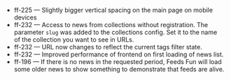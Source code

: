 
- ff-225 — Slightly bigger vertical spacing on the main page on mobile devices
- ff-232 — Access to news from collections without registration. The parameter `slug` was added to the collections config. Set it to the name of the collection you want to see in URLs.
- ff-232 — URL now changes to reflect the current tags filter state.
- ff-232 — Improved performance of frontend on first loading of news list.
- ff-196 — If there is no news in the requested period, Feeds Fun will load some older news to show something to demonstrate that feeds are alive.
